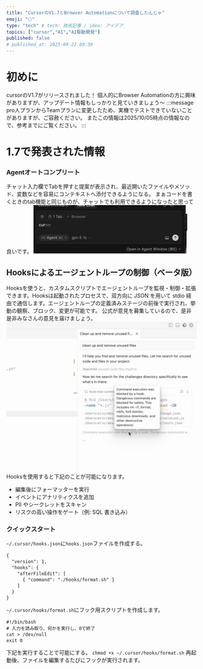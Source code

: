 ```yaml
---
title: "CursorのV1.7とBrowser Automationについて調査したんじゃ"
emoji: "🌕"
type: "tech" # tech: 技術記事 / idea: アイデア
topics: ["cursor","AI","AI駆動開発"]
published: false
# published_at: 2025-09-22 09:30
---
```

# 初めに
cursorのV1.7がリリースされました！
個人的にBrowser Automationの方に興味がありますが、アップデート情報もしっかりと見ていきましょう〜
:::message
pro人プランからTeamプランに変更したため、実機でテストできていないことがありますが、ご容赦ください。
またこの情報は2025/10/05時点の情報なので、参考までにご覧ください。
:::

# 1.7で発表された情報
### Agentオートコンプリート
チャット入力欄でTabを押すと提案が表示され、最近開いたファイルやメソッド、変数などを容易にコンテキストへ添付できるようになる。
まぁコードを書くときのtab機能と同じものが、チャットでも利用できるようになったと思って良いです。
![](/images/cursor-update-v-1_7/1.png)

## Hooksによるエージェントループの制御（ベータ版）
Hooksを使うと、カスタムスクリプトでエージェントループを監視・制御・拡張できます。Hooksは起動されたプロセスで、双方向に JSON を用いて stdio 経由で通信します。エージェントループの定義済みステージの前後で実行され、挙動の観察、ブロック、変更が可能です。
公式が意見を募集しているので、是非是非みなさんの意見を届けましょう。
![](/images/cursor-update-v-1_7/2.png)
Hooksを使用すると下記のことが可能になります。
- 編集後にフォーマッターを実行
- イベントにアナリティクスを追加
- PII やシークレットをスキャン
- リスクの高い操作をゲート（例: SQL 書き込み）

### クイックスタート
`~/.cursor/hooks.json`に`hooks.json`ファイルを作成する。
```
{
  "version": 1,
  "hooks": {
    "afterFileEdit": [
      { "command": "./hooks/format.sh" }
    ]
  }
}
```
`~/.cursor/hooks/format.sh`にフック用スクリプトを作成します。
```
#!/bin/bash
# 入力を読み取り、何かを実行し、0で終了
cat > /dev/null
exit 0
```
下記を実行することで可能にする。
`chmod +x ~/.cursor/hooks/format.sh`
再起動後、ファイルを編集するたびにフックが実行されます。

